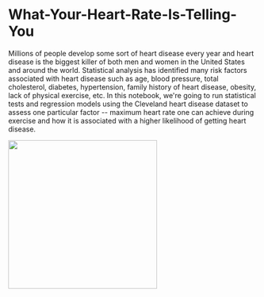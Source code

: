 # What-Your-Heart-Rate-Is-Telling-You

<p>Millions of people develop some sort of heart disease every year and heart disease is the biggest killer of both men and women in the United States and around the world. Statistical analysis has identified many risk factors associated with heart disease such as age, blood pressure, total cholesterol, diabetes, hypertension, family history of heart disease, obesity, lack of physical exercise, etc. In this notebook, we're going to run statistical tests and regression models using the Cleveland heart disease dataset to assess one particular factor -- maximum heart rate one can achieve during exercise and how it is associated with a higher likelihood of getting heart disease.</p>
<p><img src="https://assets.datacamp.com/production/project_445/img/run31.png" height="300" width="300"></p>
